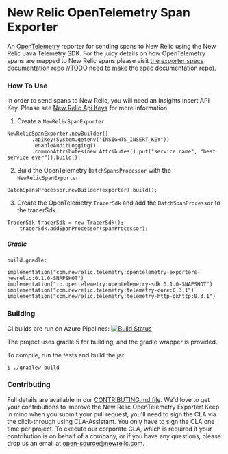 # New Relic OpenTelemetry Span Exporter
An [OpenTelemetry](https://github.com/open-telemetry/opentelemetry-java) reporter for sending spans to New Relic using the New Relic Java Telemetry SDK.
For the juicy details on how OpenTelemetry spans are mapped to New Relic spans
please visit [the exporter specs documentation repo]()
//TODO need to make the spec documentation repo). 

### How To Use

In order to send spans to New Relic, you will need an Insights Insert API Key. Please see [New Relic Api Keys](https://docs.newrelic.com/docs/insights/insights-data-sources/custom-data/introduction-event-api#) for more information.

1. Create a `NewRelicSpanExporter`
```
NewRelicSpanExporter.newBuilder()
        .apiKey(System.getenv("INSIGHTS_INSERT_KEY"))
        .enableAuditLogging()
        .commonAttributes(new Attributes().put("service.name", "best service ever")).build();
```

2. Build the OpenTelemetry `BatchSpansProcessor` with the `NewRelicSpanExporter` 
```
BatchSpansProcessor.newBuilder(exporter).build();
```

3. Create the OpenTelemetry `TracerSdk` and add the `BatchSpanProcessor` to the tracerSdk.  
```
TracerSdk tracerSdk = new TracerSdk();
    tracerSdk.addSpanProcessor(spanProcessor);
```

##### Gradle
`build.gradle:`

```
implementation("com.newrelic.telemetry:opentelemetry-exporters-newrelic:0.1.0-SNAPSHOT")
implementation("io.opentelemetry:opentelemetry-sdk:0.1.0-SNAPSHOT")
implementation("com.newrelic.telemetry:telemetry-core:0.3.1")
implementation("com.newrelic.telemetry:telemetry-http-okhttp:0.3.1")
```

### Building
CI builds are run on Azure Pipelines: [![Build Status](https://dev.azure.com/NRAzurePipelines/Java%20CI/_apis/build/status/PR%20Build%20for%20OpenTelemetry%20Exporters?branchName=master)](https://dev.azure.com/NRAzurePipelines/Java%20CI/_build/latest?definitionId=11&branchName=master)

The project uses gradle 5 for building, and the gradle wrapper is provided.

To compile, run the tests and build the jar:

`$ ./gradlew build`

### Contributing
Full details are available in our [CONTRIBUTING.md file](CONTRIBUTING.md). We'd love to get your contributions to improve the New Relic OpenTelemetry Exporter! Keep in mind when you submit your pull request, you'll need to sign the CLA via the click-through using CLA-Assistant. You only have to sign the CLA one time per project. To execute our corporate CLA, which is required if your contribution is on behalf of a company, or if you have any questions, please drop us an email at open-source@newrelic.com.